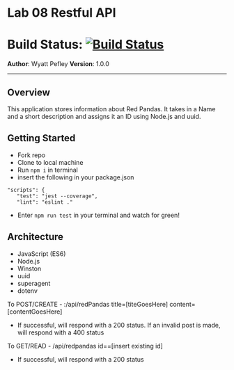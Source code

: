 # Lab 08 Restful API
# Build Status: [![Build Status](https://travis-ci.com/peffles/08-Restful-API.svg?branch=master)](https://travis-ci.com/peffles/08-Restful-API)
**Author**: Wyatt Pefley
**Version**: 1.0.0
___
## Overview
This application stores information about Red Pandas. It takes in a Name and a short description and assigns it an ID using Node.js and uuid.

## Getting Started
- Fork repo
- Clone to local machine
- Run ```npm i``` in terminal
- insert the following in your package.json
 ```
 "scripts": {
    "test": "jest --coverage",
    "lint": "eslint ."
```
- Enter ```npm run test``` in your terminal and watch for green!

## Architecture
- JavaScript (ES6)
- Node.js
- Winston
- uuid
- superagent
- dotenv

To POST/CREATE - :/api/redPandas title=[titeGoesHere] content=[contentGoesHere] 

- If successful, will respond with a 200 status. If an invalid post is made, will respond with a 400 status

To GET/READ - /api/redpandas id==[insert existing id]

- If successful, will respond with a 200 status
